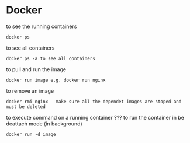 # Docker 
to see the running containers 
```
docker ps
```
to see all containers
```
docker ps -a to see all containers 
```
to pull and run the image 

```
docker run image e.g. docker run nginx
```
to  remove an image

```
docker rmi nginx   make sure all the dependet images are stoped and must be deleted 
```
to execute command on a running container
???
 to run the container in be deattach mode (in background)
 
 ```
 docker run -d image
 ```

